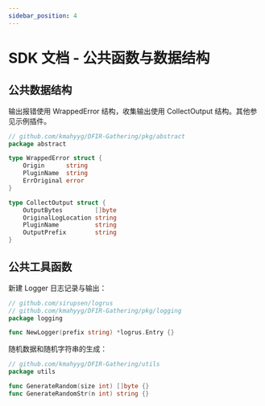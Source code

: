 ```yaml
---
sidebar_position: 4
---
```


# SDK 文档 - 公共函数与数据结构

## 公共数据结构

输出报错使用 WrappedError 结构，收集输出使用 CollectOutput 结构。其他参见示例插件。

```go
// github.com/kmahyyg/DFIR-Gathering/pkg/abstract
package abstract

type WrappedError struct {
	Origin      string
	PluginName  string
	ErrOriginal error
}

type CollectOutput struct {
    OutputBytes         []byte
    OriginalLogLocation string
    PluginName          string
    OutputPrefix        string
}
```

## 公共工具函数

新建 Logger 日志记录与输出：

```go
// github.com/sirupsen/logrus
// github.com/kmahyyg/DFIR-Gathering/pkg/logging
package logging

func NewLogger(prefix string) *logrus.Entry {}
```


随机数据和随机字符串的生成：
```go
// github.com/kmahyyg/DFIR-Gathering/utils
package utils

func GenerateRandom(size int) []byte {}
func GenerateRandomStr(n int) string {}
```